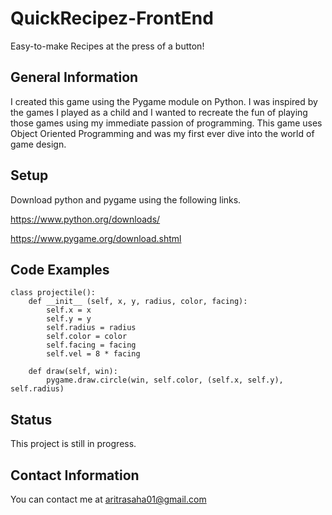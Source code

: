 # QuickRecipez-FrontEnd
Easy-to-make Recipes at the press of a button!
## General Information
I created this game using the Pygame module on Python. I was inspired by the games I played as a child and I wanted to recreate the fun of playing those games using my immediate passion of programming. This game uses Object Oriented Programming and was my first ever dive into the world of game design. 
## Setup
Download python and pygame using the following links.

https://www.python.org/downloads/

https://www.pygame.org/download.shtml
## Code Examples
```
class projectile():
    def __init__ (self, x, y, radius, color, facing):
        self.x = x
        self.y = y
        self.radius = radius
        self.color = color
        self.facing = facing
        self.vel = 8 * facing

    def draw(self, win):
        pygame.draw.circle(win, self.color, (self.x, self.y), self.radius)
```
## Status
This project is still in progress.
## Contact Information
You can contact me at aritrasaha01@gmail.com
